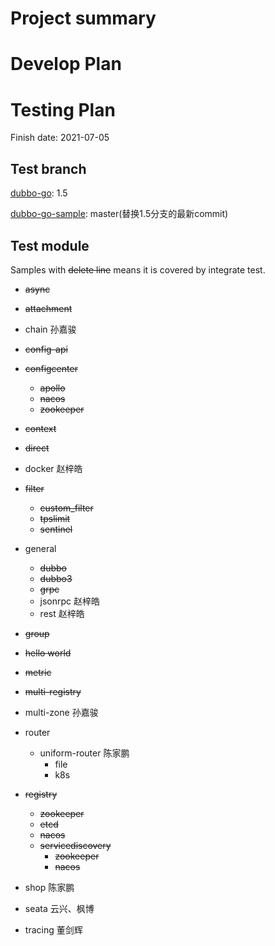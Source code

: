 # Project summary

# Develop Plan


# Testing Plan

Finish date: 2021-07-05

## Test branch

[dubbo-go](https://github.com/apache/dubbo-go/): 1.5

[dubbo-go-sample](https://github.com/apache/dubbo-go-samples/): master(替换1.5分支的最新commit)

## Test module

Samples with ~~delete line~~ means it is covered by integrate test.

- ~~async~~
- ~~attachment~~
- chain 孙嘉骏
- ~~config-api~~
- ~~configcenter~~
    - ~~apollo~~
    - ~~nacos~~
    - ~~zookeeper~~
- ~~context~~
- ~~direct~~
- docker 赵梓皓
- ~~filter~~
    - ~~custom_filter~~
    - ~~tpslimit~~
    - ~~sentinel~~

- general
    - ~~dubbo~~
    - ~~dubbo3~~
    - ~~grpc~~
    - jsonrpc 赵梓皓
    - rest 赵梓皓

- ~~group~~

- ~~hello world~~

- ~~metric~~

- ~~multi-registry~~

- multi-zone 孙嘉骏

- router
    - uniform-router 陈家鹏
        - file
        - k8s

- ~~registry~~
    - ~~zookeeper~~
    - ~~etcd~~
    - ~~nacos~~
    - ~~servicediscovery~~
        - ~~zookeeper~~
        - ~~nacos~~

- shop 陈家鹏
- seata 云兴、枫博
- tracing 董剑辉
